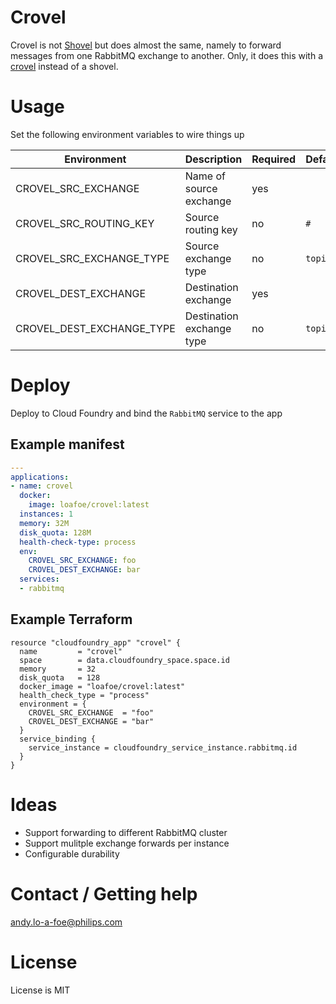 # Crovel
Crovel is not [Shovel](https://www.rabbitmq.com/shovel.html) but does almost the same, namely to forward messages from one RabbitMQ exchange to another. Only, it does this with a [crovel](https://www.urbandictionary.com/define.php?term=Crovel) instead of a shovel.

# Usage
Set the following environment variables to wire things up

| Environment | Description | Required | Default |
|-------------|-------------|----------|---------| 
| CROVEL_SRC_EXCHANGE | Name of source exchange | yes |  |
| CROVEL_SRC_ROUTING_KEY | Source routing key | no | `#` |
| CROVEL_SRC_EXCHANGE_TYPE | Source exchange type | no | `topic` |
| CROVEL_DEST_EXCHANGE | Destination exchange | yes | |
| CROVEL_DEST_EXCHANGE_TYPE | Destination exchange type | no | `topic` |

# Deploy
Deploy to Cloud Foundry and bind the `RabbitMQ` service to the app

## Example manifest
```yaml
---
applications:
- name: crovel
  docker:
    image: loafoe/crovel:latest
  instances: 1
  memory: 32M
  disk_quota: 128M
  health-check-type: process
  env:
    CROVEL_SRC_EXCHANGE: foo
    CROVEL_DEST_EXCHANGE: bar
  services:
  - rabbitmq
```

## Example Terraform
```hcl
resource "cloudfoundry_app" "crovel" {
  name         = "crovel"
  space        = data.cloudfoundry_space.space.id
  memory       = 32
  disk_quota   = 128
  docker_image = "loafoe/crovel:latest"
  health_check_type = "process"
  environment = {
    CROVEL_SRC_EXCHANGE  = "foo"
    CROVEL_DEST_EXCHANGE = "bar"
  }
  service_binding {
    service_instance = cloudfoundry_service_instance.rabbitmq.id
  }
}

```

# Ideas
- Support forwarding to different RabbitMQ cluster
- Support mulitple exchange forwards per instance
- Configurable durability

# Contact / Getting help
andy.lo-a-foe@philips.com

# License
License is MIT
